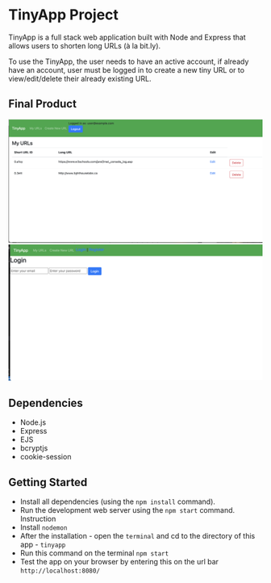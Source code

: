 # TinyApp Project

TinyApp is a full stack web application built with Node and Express that allows users to shorten long URLs (à la bit.ly).

To use the TinyApp, the user needs to have an active account, if already have an account, user must be logged in to create a new tiny URL or to view/edit/delete their already existing URL.

## Final Product

!["Screenshot of URL's page](https://github.com/Odu-Enkay/tinyapp/blob/main/docs/url_page.png?raw=true)
!["Screenshot of Login page "](https://github.com/Odu-Enkay/tinyapp/blob/main/docs/login_page.png?raw=true)

## Dependencies

- Node.js
- Express
- EJS
- bcryptjs
- cookie-session

## Getting Started

- Install all dependencies (using the `npm install` command).
- Run the development web server using the `npm start` command. 
Instruction
- Install `nodemon`
- After the installation - open the `terminal` and cd to the directory of this app - `tinyapp`
- Run this command on the terminal `npm start`
- Test the app on your browser by entering this on the url bar `http://localhost:8080/`
